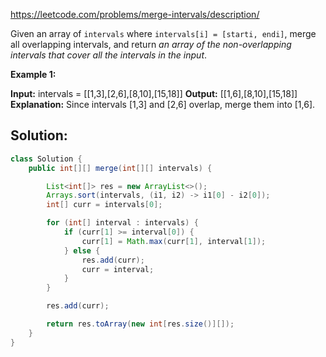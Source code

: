 https://leetcode.com/problems/merge-intervals/description/

Given an array of `intervals` where `intervals[i] = [starti, endi]`, merge all overlapping intervals, and return _an array of the non-overlapping intervals that cover all the intervals in the input_.

**Example 1:**

**Input:** intervals = [[1,3],[2,6],[8,10],[15,18]]
**Output:** [[1,6],[8,10],[15,18]]
**Explanation:** Since intervals [1,3] and [2,6] overlap, merge them into [1,6].

## Solution:

```java
class Solution {
    public int[][] merge(int[][] intervals) {

        List<int[]> res = new ArrayList<>();
        Arrays.sort(intervals, (i1, i2) -> i1[0] - i2[0]);
        int[] curr = intervals[0];

        for (int[] interval : intervals) {
            if (curr[1] >= interval[0]) {
                curr[1] = Math.max(curr[1], interval[1]);
            } else {
                res.add(curr);
                curr = interval;
            }
        }

        res.add(curr);

        return res.toArray(new int[res.size()][]);
    }
}
```

